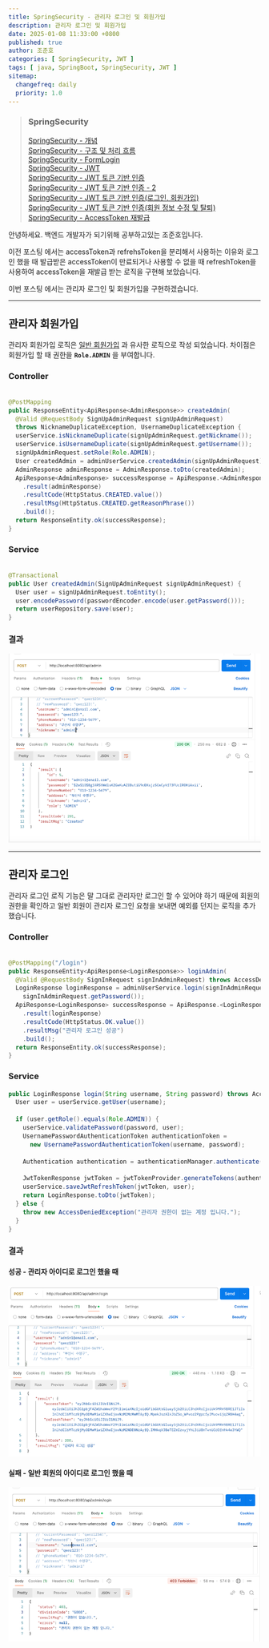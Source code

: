 ```yaml
---
title: SpringSecurity - 관리자 로그인 및 회원가입
description: 관리자 로그인 및 회원가입
date: 2025-01-08 11:33:00 +0800
published: true
author: 조준호
categories: [ SpringSecurity, JWT ]
tags: [ java, SpringBoot, SpringSecurity, JWT ]
sitemap:
  changefreq: daily
  priority: 1.0
---
```


> ### SpringSecurity
> [SpringSecurity - 개념](https://whwnsgh0258.github.io/posts/5/)  
> [SpringSecurity - 구조 및 처리 흐름](https://whwnsgh0258.github.io/posts/6/)  
> [SpringSecurity - FormLogin](https://whwnsgh0258.github.io/posts/7/)  
> [SpringSecurity - JWT](https://whwnsgh0258.github.io/posts/8/)  
> [SpringSecurity - JWT 토큰 기반 인증](https://whwnsgh0258.github.io/posts/9/)  
> [SpringSecurity - JWT 토큰 기반 인증 - 2](https://whwnsgh0258.github.io/posts/11/)  
> [SpringSecurity - JWT 토큰 기반 인증(로그인, 회원가입)](https://whwnsgh0258.github.io/posts/12/)  
> [SpringSecurity - JWT 토큰 기반 인증(회원 정보 수정 및 탈퇴)](https://whwnsgh0258.github.io/posts/13/)  
> [SpringSecurity - AccessToken 재발급](https://whwnsgh0258.github.io/posts/14/)


안녕하세요. 백엔드 개발자가 되기위해 공부하고있는 조준호입니다.

이전 포스팅 에서는 accessToken과 refrehsToken을 분리해서 사용하는 이유와 로그인 했을 때 발급받은 accessToken이 만료되거나 사용할 수 없을 때
refreshToken을 사용하여 accessToken을 재발급 받는 로직을 구현해 보았습니다.

이번 포스팅 에서는 관리자 로그인 및 회원가입을 구현하겠습니다.
___

## 관리자 회원가입

관리자 회원가입 로직은 [일반 회원가입](https://whwnsgh0258.github.io/posts/12/#%ED%9A%8C%EC%9B%90%EA%B0%80%EC%9E%85)
과 유사한 로직으로 작성 되었습니다. 차이점은 회원가입 할 때 권한을 **`Role.ADMIN`** 을 부여합니다.

### Controller

```java

@PostMapping
public ResponseEntity<ApiResponse<AdminResponse>> createAdmin(
  @Valid @RequestBody SignUpAdminRequest signUpAdminRequest)
  throws NicknameDuplicateException, UsernameDuplicateException {
  userService.isNicknameDuplicate(signUpAdminRequest.getNickname());
  userService.isUsernameDuplicate(signUpAdminRequest.getUsername());
  signUpAdminRequest.setRole(Role.ADMIN);
  User createdAdmin = adminUserService.createdAdmin(signUpAdminRequest);
  AdminResponse adminResponse = AdminResponse.toDto(createdAdmin);
  ApiResponse<AdminResponse> successResponse = ApiResponse.<AdminResponse>builder()
    .result(adminResponse)
    .resultCode(HttpStatus.CREATED.value())
    .resultMsg(HttpStatus.CREATED.getReasonPhrase())
    .build();
  return ResponseEntity.ok(successResponse);
}
```

### Service

```java

@Transactional
public User createdAdmin(SignUpAdminRequest signUpAdminRequest) {
  User user = signUpAdminRequest.toEntity();
  user.encodePassword(passwordEncoder.encode(user.getPassword()));
  return userRepository.save(user);
}
```

### 결과

![#](/assets/img/postImg/01:08/AdminCreate.png)

___

## 관리자 로그인

관리자 로그인 로직 기능은 말 그대로 관리자만 로그인 할 수 있어야 하기 때문에 회원의 권한을 확인하고 일반 회원이 관리자 로그인 요청을 보내면 예외를 던지는 로직을 추가했습니다.

### Controller

```java

@PostMapping("/login")
public ResponseEntity<ApiResponse<LoginResponse>> loginAdmin(
  @Valid @RequestBody SignInRequest signInAdminRequest) throws AccessDeniedException {
  LoginResponse loginResponse = adminUserService.login(signInAdminRequest.getUsername(),
    signInAdminRequest.getPassword());
  ApiResponse<LoginResponse> successResponse = ApiResponse.<LoginResponse>builder()
    .result(loginResponse)
    .resultCode(HttpStatus.OK.value())
    .resultMsg("관리자 로그인 성공")
    .build();
  return ResponseEntity.ok(successResponse);
}
```

### Service

```java
public LoginResponse login(String username, String password) throws AccessDeniedException {
  User user = userService.getUser(username);

  if (user.getRole().equals(Role.ADMIN)) {
    userService.validatePassword(password, user);
    UsernamePasswordAuthenticationToken authenticationToken =
      new UsernamePasswordAuthenticationToken(username, password);

    Authentication authentication = authenticationManager.authenticate(authenticationToken);

    JwtTokenResponse jwtToken = jwtTokenProvider.generateTokens(authentication);
    userService.saveJwtRefreshToken(jwtToken, user);
    return LoginResponse.toDto(jwtToken);
  } else {
    throw new AccessDeniedException("관리자 권한이 없는 계정 입니다.");
  }
}
```

### 결과

#### 성공 - 관리자 아이디로 로그인 했을 때

![#](/assets/img/postImg/01:08/AdminLoginSuccess.png)

#### 실패 - 일반 회원의 아이디로 로그인 했을 때

![#](/assets/img/postImg/01:08/AdminLoginFailed-403.png)
